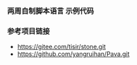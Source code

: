 ### 两周自制脚本语言 示例代码

### 参考项目链接

- https://gitee.com/tisir/stone.git
- https://github.com/yangruihan/Pava.git

